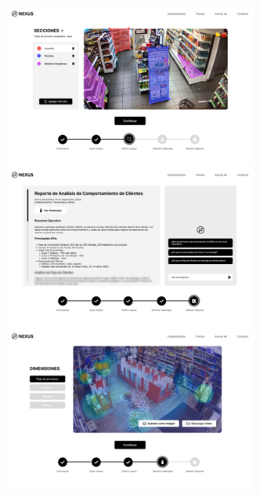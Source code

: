 ![alt text](https://github.com/AndresDlg562/HackMtyChuyy/blob/main/MacBook%20Pro%2016_%20-%206.png)
![alt text](https://github.com/AndresDlg562/HackMtyChuyy/blob/main/MacBook%20Pro%2016_%20-%2011.png)
![alt text](https://github.com/AndresDlg562/HackMtyChuyy/blob/main/MacBook%20Pro%2016_%20-%208.png)
